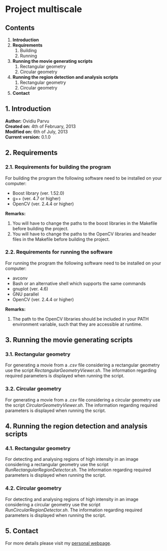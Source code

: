Project multiscale
==========

## Contents

1. **Introduction**
2. **Requirements**
    1. Building
    2. Running
3. **Running the movie generating scripts** 
    1. Rectangular geometry
    2. Circular geometry
4. **Running the region detection and analysis scripts**
    1. Rectangular geometry
    2. Circular geometry
5. **Contact**

## 1. Introduction

**Author:** Ovidiu Parvu                                                        
**Created on:** 4th of February, 2013                                           
**Modified on:** 6th of July, 2013                                          
**Current version:** 0.1.0

## 2. Requirements
   
### 2.1. Requirements for building the program

For building the program the following software need to be installed on your
computer:
* Boost library (ver. 1.52.0)
* g++ (ver. 4.7 or higher)
* OpenCV (ver. 2.4.4 or higher)

__Remarks:__ 

1. You will have to change the paths to the boost libraries in the Makefile before building the project.
2. You will have to change the paths to the OpenCV libraries and header files in the Makefile before building the project.

### 2.2. Requirements for running the software

For running the program the following software need to be installed on your
computer:
* avconv
* Bash or an alternative shell which supports the same commands
* gnuplot (ver. 4.6)
* GNU parallel
* OpenCV (ver. 2.4.4 or higher)

__Remarks:__ 

1. The path to the OpenCV libraries should be included in your PATH environment variable, such that they are accessible at runtime.

## 3. Running the movie generating scripts
   
### 3.1. Rectangular geometry

For generating a movie from a _.csv_ file considering a rectangular geometry use the script _RectangularGeometryViewer.sh_. The information regarding required parameters is displayed when running the script.

### 3.2. Circular geometry

For generating a movie from a _.csv_ file considering a circular geometry use the script _CircularGeometryViewer.sh_. The information regarding required parameters is displayed when running the script.

## 4. Running the region detection and analysis scripts
   
### 4.1. Rectangular geometry

For detecting and analysing regions of high intensity in an image considering a rectangular geometry use the script _RunRectangularRegionDetector.sh_. The information regarding required parameters is displayed when running the script.

### 4.2. Circular geometry

For detecting and analysing regions of high intensity in an image considering a circular geometry use the script _RunCircularRegionDetector.sh_. The information regarding required parameters is displayed when running the script.

## 5. Contact

For more details please visit my [personal webpage](http://brunel.ac.uk/~cspgoop).


